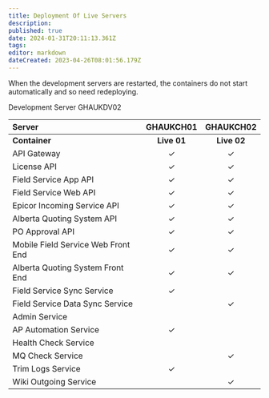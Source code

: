 ```yaml
---
title: Deployment Of Live Servers
description: 
published: true
date: 2024-01-31T20:11:13.361Z
tags: 
editor: markdown
dateCreated: 2023-04-26T08:01:56.179Z
---
```


When the development servers are restarted, the containers do not start automatically and so need redeploying.

Development Server GHAUKDV02

|Server|GHAUKCH01|GHAUKCH02|
|:---|:---:|:---:|
|**Container**|**Live 01**|**Live 02**|
|API Gateway|&#x2713;|&#x2713;|
|License API|&#x2713;|&#x2713;|
|Field Service App API|&#x2713;|&#x2713;|
|Field Service Web API|&#x2713;|&#x2713;|
|Epicor Incoming Service API|&#x2713;|&#x2713;|
|Alberta Quoting System API|&#x2713;|&#x2713;|
|PO Approval API|&#x2713;|&#x2713;|
|Mobile Field Service Web Front End|&#x2713;|&#x2713;|
|Alberta Quoting System Front End|&#x2713;|&#x2713;|
|Field Service Sync Service|&#x2713;| |
|Field Service Data Sync Service| |&#x2713;|
|Admin Service| | |
|AP Automation Service|&#x2713;| |
|Health Check Service| | |
|MQ Check Service| |&#x2713;|
|Trim Logs Service|&#x2713;| |
|Wiki Outgoing Service| |&#x2713;|


